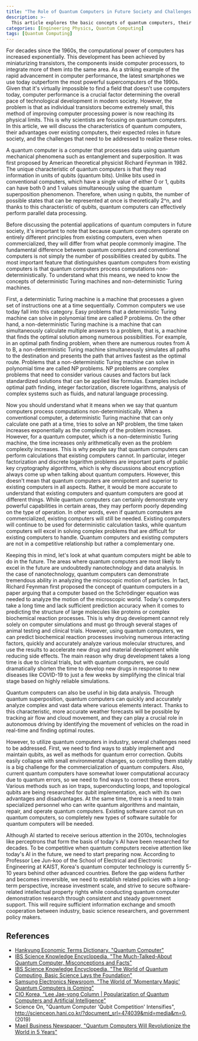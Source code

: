 ```yaml
---
title: "The Role of Quantum Computers in Future Society and Challenges to Overcome"
description: >-
  This article explores the basic concepts of quantum computers, their advantages over classical computers, and their expected roles in the future. It also discusses the necessity for Korea to prepare for the era of quantum computing. This essay was written by the author when they were in their second year of high school.
categories: [Engineering Physics, Quantum Computing]
tags: [Quantum Computing]
---
```


For decades since the 1960s, the computational power of computers has increased exponentially. This development has been achieved by miniaturizing transistors, the components inside computer processors, to integrate more of them into the same area. As a striking example of the rapid advancement in computer performance, the latest smartphones we use today outperform the most powerful supercomputers of the 1990s. Given that it's virtually impossible to find a field that doesn't use computers today, computer performance is a crucial factor determining the overall pace of technological development in modern society. However, the problem is that as individual transistors become extremely small, this method of improving computer processing power is now reaching its physical limits. This is why scientists are focusing on quantum computers. In this article, we will discuss the characteristics of quantum computers, their advantages over existing computers, their expected roles in future society, and the challenges that need to be addressed to realize these roles.

A quantum computer is a computer that processes data using quantum mechanical phenomena such as entanglement and superposition. It was first proposed by American theoretical physicist Richard Feynman in 1982. 
The unique characteristic of quantum computers is that they read information in units of qubits (quantum bits). Unlike bits used in conventional computers, which have a single value of either 0 or 1, qubits can have both 0 and 1 values simultaneously using the quantum superposition phenomenon. Therefore, when using n qubits, the number of possible states that can be represented at once is theoretically 2^n, and thanks to this characteristic of qubits, quantum computers can effectively perform parallel data processing.

Before discussing the potential applications of quantum computers in future society, it's important to note that because quantum computers operate on entirely different principles from existing computers, even when commercialized, they will differ from what people commonly imagine. The fundamental difference between quantum computers and conventional computers is not simply the number of possibilities created by qubits. The most important feature that distinguishes quantum computers from existing computers is that quantum computers process computations non-deterministically. To understand what this means, we need to know the concepts of deterministic Turing machines and non-deterministic Turing machines.

First, a deterministic Turing machine is a machine that processes a given set of instructions one at a time sequentially. Common computers we use today fall into this category. Easy problems that a deterministic Turing machine can solve in polynomial time are called P problems.
On the other hand, a non-deterministic Turing machine is a machine that can simultaneously calculate multiple answers to a problem, that is, a machine that finds the optimal solution among numerous possibilities. For example, in an optimal path finding problem, when there are numerous routes from A to B, a non-deterministic Turing machine simultaneously simulates all paths to the destination and presents the path that arrives fastest as the optimal route. Problems that a non-deterministic Turing machine can solve in polynomial time are called NP problems.
NP problems are complex problems that need to consider various causes and factors but lack standardized solutions that can be applied like formulas. Examples include optimal path finding, integer factorization, discrete logarithms, analysis of complex systems such as fluids, and natural language processing.

Now you should understand what it means when we say that quantum computers process computations non-deterministically. When a conventional computer, a deterministic Turing machine that can only calculate one path at a time, tries to solve an NP problem, the time taken increases exponentially as the complexity of the problem increases. However, for a quantum computer, which is a non-deterministic Turing machine, the time increases only arithmetically even as the problem complexity increases. This is why people say that quantum computers can perform calculations that existing computers cannot. In particular, integer factorization and discrete logarithm problems are important parts of public key cryptography algorithms, which is why discussions about encryption always come up when talking about quantum computers.
However, this doesn't mean that quantum computers are omnipotent and superior to existing computers in all aspects. Rather, it would be more accurate to understand that existing computers and quantum computers are good at different things. While quantum computers can certainly demonstrate very powerful capabilities in certain areas, they may perform poorly depending on the type of operation. In other words, even if quantum computers are commercialized, existing computers will still be needed.
Existing computers will continue to be used for deterministic calculation tasks, while quantum computers will excel in solving complex problems that are difficult for existing computers to handle. Quantum computers and existing computers are not in a competitive relationship but rather a complementary one.

Keeping this in mind, let's look at what quantum computers might be able to do in the future. The areas where quantum computers are most likely to excel in the future are undoubtedly nanotechnology and data analysis. In the case of nanotechnology, quantum computers can demonstrate tremendous ability in analyzing the microscopic motion of particles. In fact, Richard Feynman first proposed the concept of quantum computers in a paper arguing that a computer based on the Schrödinger equation was needed to analyze the motion of the microscopic world.
Today's computers take a long time and lack sufficient prediction accuracy when it comes to predicting the structure of large molecules like proteins or complex biochemical reaction processes. This is why drug development cannot rely solely on computer simulations and must go through several stages of animal testing and clinical trials. However, using quantum computers, we can predict biochemical reaction processes involving numerous interacting factors, quickly and accurately analyze various molecular structures, and use the results to accelerate new drug and material development while reducing side effects. The main reason why drug development takes a long time is due to clinical trials, but with quantum computers, we could dramatically shorten the time to develop new drugs in response to new diseases like COVID-19 to just a few weeks by simplifying the clinical trial stage based on highly reliable simulations.

Quantum computers can also be useful in big data analysis. Through quantum superposition, quantum computers can quickly and accurately analyze complex and vast data where various elements interact. Thanks to this characteristic, more accurate weather forecasts will be possible by tracking air flow and cloud movement, and they can play a crucial role in autonomous driving by identifying the movement of vehicles on the road in real-time and finding optimal routes.

However, to utilize quantum computers in industry, several challenges need to be addressed. First, we need to find ways to stably implement and maintain qubits, as well as methods for quantum error correction. Qubits easily collapse with small environmental changes, so controlling them stably is a big challenge for the commercialization of quantum computers. Also, current quantum computers have somewhat lower computational accuracy due to quantum errors, so we need to find ways to correct these errors. Various methods such as ion traps, superconducting loops, and topological qubits are being researched for qubit implementation, each with its own advantages and disadvantages.
At the same time, there is a need to train specialized personnel who can write quantum algorithms and maintain, repair, and operate quantum computers. Existing software cannot run on quantum computers, so completely new types of software suitable for quantum computers will be needed.

Although AI started to receive serious attention in the 2010s, technologies like perceptrons that form the basis of today's AI have been researched for decades. To be competitive when quantum computers receive attention like today's AI in the future, we need to start preparing now.
According to Professor Lee Jun-koo of the School of Electrical and Electronic Engineering at KAIST, Korea's quantum computer technology is currently 5-10 years behind other advanced countries. Before the gap widens further and becomes irreversible, we need to establish related policies with a long-term perspective, increase investment scale, and strive to secure software-related intellectual property rights while conducting quantum computer demonstration research through consistent and steady government support. This will require sufficient information exchange and smooth cooperation between industry, basic science researchers, and government policy makers.

## References
- [Hankyung Economic Terms Dictionary, "Quantum Computer"](https://dic.hankyung.com/economy/view/?seq=11787)
- [IBS Science Knowledge Encyclopedia, "The Much-Talked-About Quantum Computer, Misconceptions and Facts"](https://www.ibs.re.kr/cop/bbs/BBSMSTR_000000000901/selectBoardArticle.do?nttId=14100)
- [IBS Science Knowledge Encyclopedia, "The World of Quantum Computing, Basic Science Lays the Foundation"](https://www.ibs.re.kr/cop/bbs/BBSMSTR_000000000901/selectBoardArticle.do?nttId=14274)
- [Samsung Electronics Newsroom, "The World of 'Momentary Magic' Quantum Computers is Coming"](https://news.samsung.com/kr/찰나의-마법-양자컴퓨터-세계가-온다)
- [CIO Korea, "Lee Jae-yong Column | Popularization of Quantum Computers and Artificial Intelligence"](https://www.ciokorea.com/news/38257)
- Science On, "Quantum Computer 'Qubit Competition' Intensifies", http://scienceon.hani.co.kr/?document_srl=474039&mid=media&m=0, (2019)
- [Maeil Business Newspaper, "Quantum Computers Will Revolutionize the World in 5 Years"](https://www.mk.co.kr/news/business/view/2018/08/515351/)